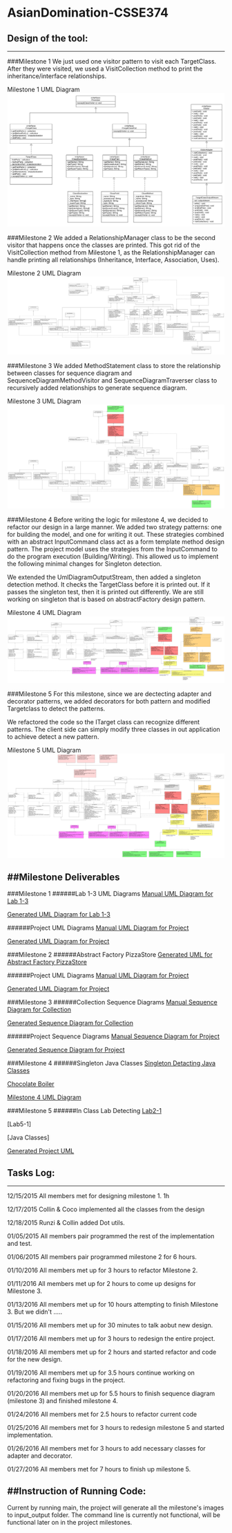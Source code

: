 # AsianDomination-CSSE374

## Design of the tool:
---
###Milestone 1 
We just used one visitor pattern to visit each TargetClass. After they were visited, we used a VisitCollection method to print the inheritance/interface relationships. 

Milestone 1 UML Diagram 
![milestone1uml](https://github.com/ctrokid/AsianDomination-CSSE374/blob/master/AsianDomination/docs/M1/Milestone1UML.jpg)

###Milestone 2
We added a RelationshipManager class to be the second visitor that happens once the classes are printed. This got rid of the VisitCollection method from Milestone 1, as the RelationshipManager can handle printing all relationships (Inheritance, Interface, Association, Uses). 

Milestone 2 UML Diagram
![milestone2uml](https://github.com/ctrokid/AsianDomination-CSSE374/blob/master/AsianDomination/docs/M2/Milestone2UML.jpg)

###Milestone 3
We added MethodStatement class to store the relationship between classes for sequence diagram and SequenceDiagramMethodVisitor and SequenceDiagramTraverser class to recursively added relationships to generate sequence diagram. 

Milestone 3 UML Diagram
![miletone3uml](https://github.com/ctrokid/AsianDomination-CSSE374/blob/master/AsianDomination/docs/M3/Milestone3UML.jpg)


###Milestone 4
Before writing the logic for milestone 4, we decided to refactor our design in a large manner. We added two strategy patterns: one for building the model, and one for writing it out. These strategies combined with an abstract InputCommand class act as a form template method design pattern. The project model uses the strategies from the InputCommand to do the program execution (Building/Writing). This allowed us to implement the following minimal changes for Singleton detection.

We extended the UmlDiagramOutputStream, then added a singleton detection method. It checks the TargetClass before it is printed out. If it passes the singleton test, then it is printed out differently. We are still working on singleton that is based on abstractFactory design pattern.

Milestone 4 UML Diagram
![milestone4uml](https://github.com/ctrokid/AsianDomination-CSSE374/blob/master/AsianDomination/docs/M4/Milestone4UML.jpg)


###Milestone 5
For this milestone, since we are dectecting adapter and decorator patterns, we added decorators for both pattern and modified Targetclass to detect the patterns. 

We refactored the code so the ITarget class can recognize different patterns. The client side can simply modify three classes in out application to achieve detect a new pattern. 

Milestone 5 UML Diagram
![milestone5uml](https://github.com/ctrokid/AsianDomination-CSSE374/blob/master/AsianDomination/docs/M5/MilestoneManual5UML.png)

##Milestone Deliverables
---
###Milestone 1
######Lab 1-3 UML Diagrams
[Manual UML Diagram for Lab 1-3](https://github.com/ctrokid/AsianDomination-CSSE374/blob/master/AsianDomination/docs/M1/M1lab1-3ManualUML.PNG)

[Generated UML Diagram for Lab 1-3](https://github.com/ctrokid/AsianDomination-CSSE374/blob/master/AsianDomination/docs/M1/M1lab1-3GeneratedUML.pdf)

######Project UML Diagrams
[Manual UML Diagram for Project](https://github.com/ctrokid/AsianDomination-CSSE374/blob/master/AsianDomination/docs/M1/Milestone1UML.jpg)

[Generated UML Diagram for Project](https://github.com/ctrokid/AsianDomination-CSSE374/blob/master/AsianDomination/docs/M1/M1projectGeneratedUML.pdf)

###Milestone 2
######Abstract Factory PizzaStore
[Generated UML for Abstract Factory PizzaStore](https://github.com/ctrokid/AsianDomination-CSSE374/blob/master/AsianDomination/docs/M2/M2AbstractFactoryPizzaStoreUML.pdf)

######Project UML Diagrams
[Manual UML Diagram for Project](https://github.com/ctrokid/AsianDomination-CSSE374/blob/master/AsianDomination/docs/M2/Milestone2UML.jpg)

[Generated UML Diagram for Project](https://github.com/ctrokid/AsianDomination-CSSE374/blob/master/AsianDomination/docs/M2/M2ProjectGeneratedUML.pdf)

###Milestone 3
######Collection Sequence Diagrams
[Manual Sequence Diagram for Collection](https://github.com/ctrokid/AsianDomination-CSSE374/blob/master/AsianDomination/docs/M3/M3CollectionManualSequence.png)

[Generated Sequence Diagram for Collection](https://github.com/ctrokid/AsianDomination-CSSE374/blob/master/AsianDomination/demo_diagrams/M3CollectionsSD.PNG)

######Project Sequence Diagrams
[Manual Sequence Diagram for Project](https://github.com/ctrokid/AsianDomination-CSSE374/blob/master/AsianDomination/docs/M3/M3ProjectManualSequence.jpg)

[Generated Sequence Diagram for Project](https://github.com/ctrokid/AsianDomination-CSSE374/blob/master/AsianDomination/demo_diagrams/ProjectSD.PNG)

###Milestone 4
######Singleton Java Classes
[Singleton Detacting Java Classes](https://github.com/ctrokid/AsianDomination-CSSE374/blob/master/AsianDomination/docs/M4/AutomatedSingletonTest.png)

[Chocolate Boiler](https://github.com/ctrokid/AsianDomination-CSSE374/blob/master/AsianDomination/docs/M4/SingletonTest.png)

[Milestone 4 UML Diagram](https://github.com/ctrokid/AsianDomination-CSSE374/blob/master/AsianDomination/docs/M4/Milestone4UML.jpg)

###Milestone 5
######In Class Lab Detecting
[Lab2-1](https://github.com/ctrokid/AsianDomination-CSSE374/blob/master/AsianDomination/demo_diagrams/M5Lab2.png)

[Lab5-1]

[Java Classes]

[Generated Project UML](https://github.com/ctrokid/AsianDomination-CSSE374/blob/master/AsianDomination/docs/M5/Milestone5-GeneratedUML.png)

## Tasks Log:
---
12/15/2015
All members met for designing milestone 1. 
1h

12/17/2015
Collin & Coco implemented all the classes from the design

12/18/2015
Runzi & Collin added Dot utils.

01/05/2015
All members pair programmed the rest of the implementation and test.

01/06/2015
All members pair programmed milestone 2 for 6 hours.

01/10/2016
All members met up for 3 hours to refactor Milestone 2.

01/11/2016
All members met up for 2 hours to come up designs for Milestone 3.

01/13/2016
All members met up for 10 hours attempting to finish Milestone 3. But we didn't .....

01/15/2016
All members met up for 30 minutes to talk aobut new design.

01/17/2016
All members met up for 3 hours to redesign the entire project.

01/18/2016
All members met up for 2 hours and started refactor and code for the new design.

01/19/2016
All members met up for 3.5 hours continue working on refactoring and fixing bugs in the project.

01/20/2016
All members met up for 5.5 hours to finish sequence diagram (milestone 3) and finished milestone 4.

01/24/2016
All members met for 2.5 hours to refactor current code

01/25/2016
All members met for 3 hours to redesign milestone 5 and started implementation.

01/26/2016
All members met for 3 hours to add necessary classes for adapter and decorator.

01/27/2016
All members met for 7 hours to finish up milestone 5. 

##Instruction of Running Code:
---
Current by running main, the project will generate all the milestone's images to input_output folder. The command line is currently not functional, will be functional later on in the project milestones.
